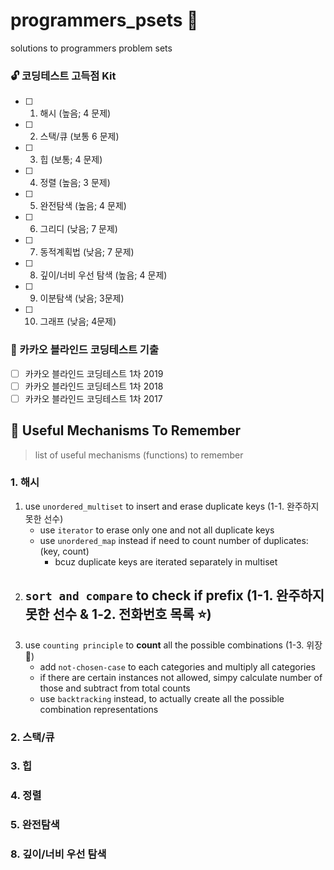 # programmers_psets :ocean:
solutions to programmers problem sets

### :unlock: 코딩테스트 고득점 Kit 
- [ ] 1. 해시 (높음; 4 문제)
- [ ] 2. 스택/큐 (보통 6 문제)
- [ ] 3. 힙 (보통; 4 문제)
- [ ] 4. 정렬 (높음; 3 문제)
- [ ] 5. 완전탐색 (높음; 4 문제)
- [ ] 6. 그리디 (낮음; 7 문제)
- [ ] 7. 동적계획법 (낮음; 7 문제)
- [ ] 8. 깊이/너비 우선 탐색 (높음; 4 문제)
- [ ] 9. 이분탐색 (낮음; 3문제)
- [ ] 10. 그래프 (낮음; 4문제)

### :chocolate_bar: 카카오 블라인드 코딩테스트 기출
- [ ] 카카오 블라인드 코딩테스트 1차 2019
- [ ] 카카오 블라인드 코딩테스트 1차 2018
- [ ] 카카오 블라인드 코딩테스트 1차 2017

## :wrench: Useful Mechanisms To Remember
> list of useful mechanisms (functions) to remember

### 1. 해시
1. use `unordered_multiset` to insert and erase duplicate keys (1-1. 완주하지 못한 선수)
    - use `iterator` to erase only one and not all duplicate keys
    - use `unordered_map` instead if need to count number of duplicates: (key, count)
        - bcuz duplicate keys are iterated separately in multiset
2. `sort and compare` to check if prefix (1-1. 완주하지 못한 선수 & 1-2. 전화번호 목록 :star:)
    - 
3. use `counting principle` to __count__ all the possible combinations (1-3. 위장 :dizzy:)
    - add `not-chosen-case` to each categories and multiply all categories
    - if there are certain instances not allowed, simpy calculate number of those and subtract from total counts
    - use `backtracking` instead, to actually create all the possible combination representations

### 2. 스택/큐
### 3. 힙

### 4. 정렬

### 5. 완전탐색

### 8. 깊이/너비 우선 탐색